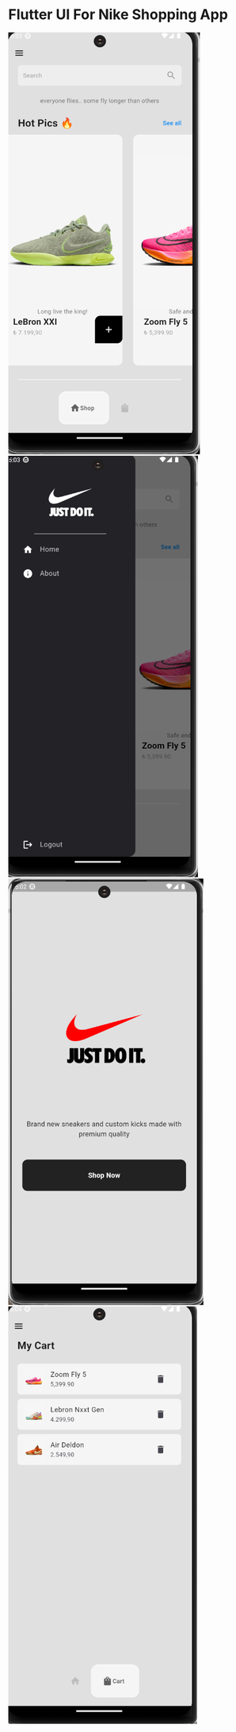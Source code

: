 # Flutter UI  For Nike Shopping App

![alt text](https://github.com/arikanuguremre/Nike-App-Store-UI---Flutter/blob/Main/lib/images/ui3.png)
![alt text](https://github.com/arikanuguremre/Nike-App-Store-UI---Flutter/blob/Main/lib/images/ui1.png)
![alt text](https://github.com/arikanuguremre/Nike-App-Store-UI---Flutter/blob/Main/lib/images/ui2.png)
![alt text](https://github.com/arikanuguremre/Nike-App-Store-UI---Flutter/blob/Main/lib/images/ui4.png)

